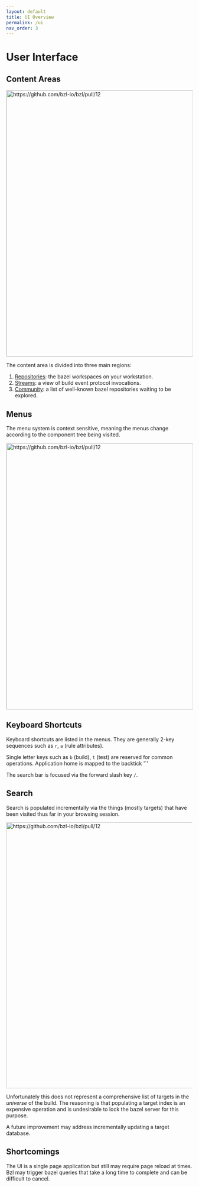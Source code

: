 ```yaml
---
layout: default
title: UI Overview
permalink: /ui
nav_order: 3
---
```


# User Interface

## Content Areas

<img width="720" alt="https://github.com/bzl-io/bzl/pull/12" src="https://user-images.githubusercontent.com/50580/106352334-765c1380-629f-11eb-9e88-7df13518bf67.png" style="border: 1px solid rgba(0,0,0,0.16)">

The content area is divided into three main regions:

1. [Repositories](/bzl/repositories): the bazel workspaces on your workstation.
2. [Streams](/bzl/streams): a view of build event protocol invocations.
3. [Community](/bzl/community): a list of well-known bazel repositories waiting to be explored.

## Menus

The menu system is context sensitive, meaning the menus change according to the component tree being visited.

<img width="720" alt="https://github.com/bzl-io/bzl/pull/12" src="https://user-images.githubusercontent.com/50580/106351772-79550500-629b-11eb-8b16-a186328e710d.png" style="border: 1px solid rgba(0,0,0,0.16)">

## Keyboard Shortcuts

Keyboard shortcuts are listed in the menus. They are generally 2-key sequences such as `r`, `a` (rule attributes).

Single letter keys such as `b` (build), `t` (test) are reserved for common operations.  Application home is mapped to the backtick '`'

The search bar is focused via the forward slash key `/`.

## Search

Search is populated incrementally via the things (mostly targets) that have been
visited thus far in your browsing session.

<img width="720" alt="https://github.com/bzl-io/bzl/pull/12" src="https://user-images.githubusercontent.com/50580/106351868-292a7280-629c-11eb-838e-6d0923f5f056.gif">

Unfortunately this does not represent a comprehensive list of targets in the
*universe* of the build.  The reasoning is that populating a target index is an
expensive operation and is undesirable to lock the bazel server for this
purpose.

A future improvement may address incrementally updating a target database.

## Shortcomings 

The UI is a single page application but still may require page reload at times.
Bzl may trigger bazel queries that take a long time to complete and can be
difficult to cancel.

